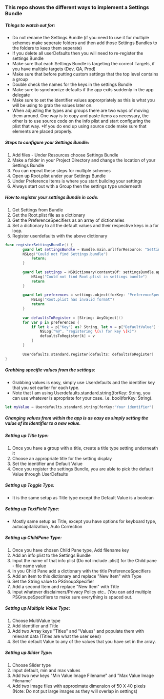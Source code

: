 ### This repo shows the different ways to implement a Settings Bundle

##### Things to watch out for:
- Do not rename the Settings Bundle (if you need to use it for multiple schemes make seperate folders and then add those Settings Bundles to the folders to keep them seperate)
- If you delete all userDefaults then you will need to re-register the settings Bundle
- Make sure that each Settings Bundle is targeting the correct Targets, if you have multiple targets (Dev, QA, Prod)
- Make sure that before putting custom settings that the top level contains a group
- Double check the names for the keys in the settings Bundle
- Make sure to synchronize defaults if the app exits suddenly in the app delegate
- Make sure to set the identifier values approrpriately as this is what you will be using to grab the values later on.
- When adjusting the types and groups there are two ways of moving them around. One way is to copy and paste items as necessary, the other is to use source code on the info plist and start configuring the plist that way. *If you do end up using source code make sure that elements are placed properly.

##### Steps to configure your Settings Bundle:
1. Add files - Under Resources choose Settings Bundle
2. Make a folder in your Project Directory and change the location of your Settings Bundle
3. You can repeat these steps for multiple schemes
4. Open up Root.plist under your Settings Bundle
5. Under Preference Items is where you start building your settings
6. Always start out with a Group then the settings type underneath

##### How to register your settings Bundle in code:
1. Get Settings from Bundle
2. Get the Root.plist file as a dictionary
3. Get the PreferenceSpecifiers as an array of dictionaries
4. Set a dictionary to all the default values and their respective keys in a for loop.
5. Register userdefaults with the above dictionary

```swift
func registerSettingsBundle() {
        guard let settingsBundle = Bundle.main.url(forResource: "Settings", withExtension:"bundle") else {
        NSLog("Could not find Settings.bundle")
            return;
        }
        
        guard let settings = NSDictionary(contentsOf: settingsBundle.appendingPathComponent("Root.plist")) else {
            NSLog("Could not find Root.plist in settings bundle")
            return
        }
        
        guard let preferences = settings.object(forKey: "PreferenceSpecifiers") as? [[String: AnyObject]] else {
            NSLog("Root.plist has invalid format")
            return
        }
        
        var defaultsToRegister = [String: AnyObject]()
        for var p in preferences {
            if let k = p["Key"] as? String, let v = p["DefaultValue"] {
                NSLog("%@", "registering \(v) for key \(k)")
                defaultsToRegister[k] = v
            }
        }
        
        Userdefaults.standard.register(defaults: defaultsToRegister)
}
```

##### Grabbing specific values from the settings:
- Grabbing values is easy, simply use Userdefaults and the identifier key that you set earlier for each type. 
- Note that I am using Userdefaults.standard.string(forKey: String, you can use whatever is apropriate for your case. i.e. bool(forKey: String).

```Swift
let myValue = Userdefaults.standard.string(forKey:"Your identifier")
```
##### Changing values from within the app is as easy as simply setting the value of its identifier to a new value.


##### Setting up Title type:
1. Once you have a group with a title, create a title type setting underneath it
2. Choose an appropriate title for the setting display
3. Set the identifier and Default Value
4. Once you register the settings Bundle, you are able to pick the default Value through UserDefaults

##### Setting up Toggle Type:
- It is the same setup as Title type except the Default Value is a boolean

##### Setting up TextField Type:
- Mostly same setup as Title, except you have options for keyboard type, autocapitalization, Auto Correction

##### Setting up ChildPane Type:
1. Once you have chosen Child Pane type, Add filename key
2. Add an info plist to the Settings Bundle
3. Input the name of that info plist (Do not include .plist) for the Child pane - file name value
4. In you Child Pane add a dictionary with the title PreferenceSpecifiers
5. Add an item to this dictionary and replace "New Item" with Type
6. Set the String value to PSGroupSpecifier
7. Add a second Item and replace "New Item" with Title
8. Input whatever disclaimers/Privacy Policy etc.. (You can add multiple PSGroupeSpecifiers to make sure everything is spaced out.

##### Setting up Multiple Value Type:
1. Choose MultiValue type
2. Add identifier and Title
3. Add two Array keys "Titles" and "Values" and populate them with relevant data (Titles are what the user sees)
4. Set the default Value to any of the values that you have set in the array.

##### Setting up Slider Type:
1. Choose Slider type
2. Input default, min and max values
3. Add two new keys "Min Value Image Filename" and "Max Value Image Filename"
4. Add two image files with approximate dimension of 50 X 40 pixels (Note: Do not put large images as they will overlap in settings)
